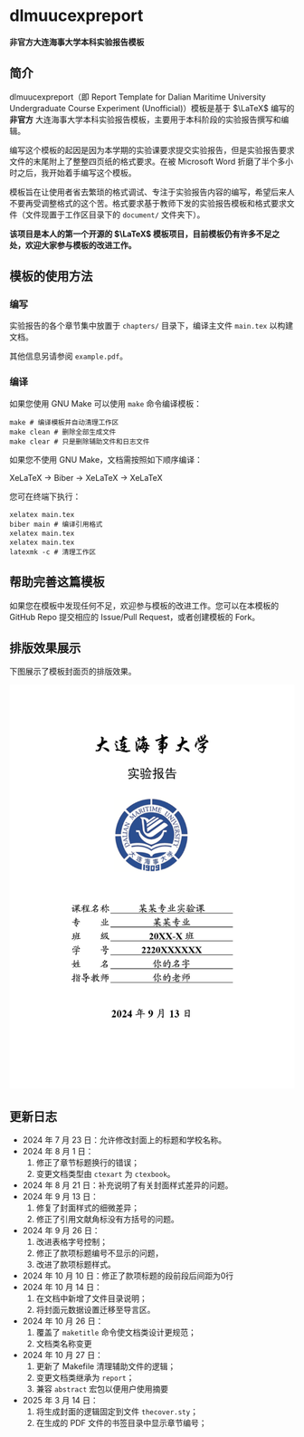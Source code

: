 # dlmuucexpreport

**非官方大连海事大学本科实验报告模板**

## 简介

dlmuucexpreport（即 Report Template for Dalian Maritime University Undergraduate Course Experiment (Unofficial)）模板是基于 $\LaTeX$ 编写的 **非官方** 大连海事大学本科实验报告模板，主要用于本科阶段的实验报告撰写和编辑。

编写这个模板的起因是因为本学期的实验课要求提交实验报告，但是实验报告要求文件的末尾附上了整整四页纸的格式要求。在被 Microsoft Word 折磨了半个多小时之后，我开始着手编写这个模板。

模板旨在让使用者省去繁琐的格式调试、专注于实验报告内容的编写，希望后来人不要再受调整格式的这个苦。格式要求基于教师下发的实验报告模板和格式要求文件（文件现置于工作区目录下的 `document/` 文件夹下）。

**该项目是本人的第一个开源的 $\LaTeX$ 模板项目，目前模板仍有许多不足之处，欢迎大家参与模板的改进工作。**

## 模板的使用方法

### 编写

实验报告的各个章节集中放置于 `chapters/` 目录下，编译主文件 `main.tex` 以构建文档。

其他信息另请参阅 `example.pdf`。

### 编译

如果您使用 GNU Make 可以使用 `make` 命令编译模板：

```shell
make # 编译模板并自动清理工作区
make clean # 删除全部生成文件
make clear # 只是删除辅助文件和日志文件
```

如果您不使用 GNU Make，文档需按照如下顺序编译：

XeLaTeX → Biber → XeLaTeX → XeLaTeX

您可在终端下执行：

```shell
xelatex main.tex
biber main # 编译引用格式
xelatex main.tex
xelatex main.tex
latexmk -c # 清理工作区
```

## 帮助完善这篇模板

如果您在模板中发现任何不足，欢迎参与模板的改进工作。您可以在本模板的 GitHub Repo 提交相应的 Issue/Pull Request，或者创建模板的 Fork。

## 排版效果展示

下图展示了模板封面页的排版效果。

![cover](./figure/example_页面_01.png)

## 更新日志

- 2024 年 7 月 23 日：允许修改封面上的标题和学校名称。
- 2024 年 8 月 1 日：
  1. 修正了章节标题换行的错误；
  2. 变更文档类型由 `ctexart` 为 `ctexbook`。
- 2024 年 8 月 21 日：补充说明了有关封面样式差异的问题。
- 2024 年 9 月 13 日：
  1. 修复了封面样式的细微差异；
  2. 修正了引用文献角标没有方括号的问题。
- 2024 年 9 月 26 日：
  1. 改进表格字号控制；
  2. 修正了款项标题编号不显示的问题，
  3. 改进了款项标题样式。
- 2024 年 10 月 10 日：修正了款项标题的段前段后间距为0行
- 2024 年 10 月 14 日：
  1. 在文档中新增了文件目录说明；
  2. 将封面元数据设置迁移至导言区。
- 2024 年 10 月 26 日：
  1. 覆盖了 `maketitle` 命令使文档类设计更规范；
  2. 文档类名称变更
- 2024 年 10 月 27 日：
  1. 更新了 Makefile 清理辅助文件的逻辑；
  2. 变更文档类继承为 `report`；
  3. 兼容 `abstract` 宏包以便用户使用摘要
- 2025 年 3 月 14 日：
  1. 将生成封面的逻辑固定到文件 `thecover.sty`；
  2. 在生成的 PDF 文件的书签目录中显示章节编号；
